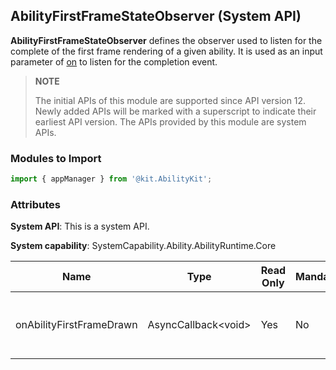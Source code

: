 ## AbilityFirstFrameStateObserver (System API)

**AbilityFirstFrameStateObserver** defines the observer used to listen for the complete of the first frame rendering of a given ability. It is used as an input parameter of [on](js-apis-app-ability-appManager-sys.md#appmanageron12) to listen for the completion event.

> **NOTE**
>
> The initial APIs of this module are supported since API version 12. Newly added APIs will be marked with a superscript to indicate their earliest API version.
> The APIs provided by this module are system APIs.

### Modules to Import

```ts
import { appManager } from '@kit.AbilityKit';
```

### Attributes

**System API**: This is a system API.

**System capability**: SystemCapability.Ability.AbilityRuntime.Core

| Name                    | Type                | Read Only | Mandatory | Description                                                        |
| ------------------------ | -------------------- | ---- | ---- | ------------------------------------------------------------ |
| onAbilityFirstFrameDrawn | AsyncCallback\<void> | Yes  | No  | Callback invoked when the first frame of an ability is rendered. The parameter type passed in is [AbilityFirstFrameStateData](js-apis-inner-application-abilityFirstFrameStateData-sys). |
